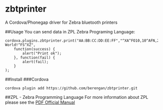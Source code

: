 # zbtprinter
A Cordova/Phonegap driver for Zebra bluetooth printers

##Usage
You can send data in ZPL Zebra Programing Language:

```
cordova.plugins.zbtprinter.print("AA:BB:CC:DD:EE:FF","^XA^FO10,10^AFN,26,13^FDHello, World!^FS^XZ",
    function(success) { 
        alert("Print ok"); 
    }, function(fail) { 
        alert(fail); 
    }
);
```

##Install
###Cordova

```
cordova plugin add https://github.com/berengan/zbtprinter.git
```

##ZPL - Zebra Programming Language
For more information about ZPL please see the  [PDF Official Manual](https://support.zebra.com/cpws/docs/zpl/zpl_manual.pdf)
